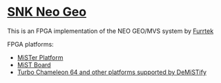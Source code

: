 # [SNK Neo Geo](https://en.wikipedia.org/wiki/Neo_Geo_(system))

This is an FPGA implementation of the NEO GEO/MVS system by [Furrtek](https://www.patreon.com/furrtek/posts)

FPGA platforms:

- [MiSTer Platform](mister/README.md)
- [MiST Board](mist/README.md)
- [Turbo Chameleon 64 and other platforms supported by DeMiSTify](demistify/README_DeMiSTify.md)

